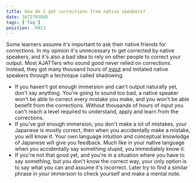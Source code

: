 ```yaml
---
title: How do I get corrections from native speakers?
date: 1672795085
tags: ['faq']
position: -9913
---
```


Some learners assume it's important to
ask their native friends for corrections.
In my opinion
it's unnecessary to get corrected by native speakers,
and it's also a bad idea to rely on other people to correct your output.
Most AJATTers who sound good never relied on corrections.
Instead, they got many thousand hours of [input](whats-input-and-output.html)
and imitated native speakers through a technique called shadowing.

* If you haven't got enough immersion and can't output naturally yet, don't say anything.
  You're going to sound too bad,
  a native speaker won't be able to correct every mistake you make,
  and you won't be able benefit from the corrections.
  Without thousands of hours of input
  you can't reach a level required to understand, apply and learn from the corrections.
* If you've got enough immersion,
  you don't make a lot of mistakes,
  your Japanese is mostly correct,
  then when you accidentally make a mistake,
  you will know it.
  Your own language intuition and conceptual knowledge of Japanese will give you feedback.
  Much like in your native language when you accidentally say something stupid,
  you immediately know it.
* If you're not that good yet,
  and you're in a situation where you have to say something,
  but you don't know the correct way,
  your only option is to say what you can and assume it's incorrect.
  Later try to find a similar phrase in your immersion to check yourself and make a mental note.
